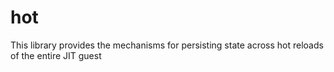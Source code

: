 # hot

This library provides the mechanisms for persisting state across hot reloads of the entire JIT guest

